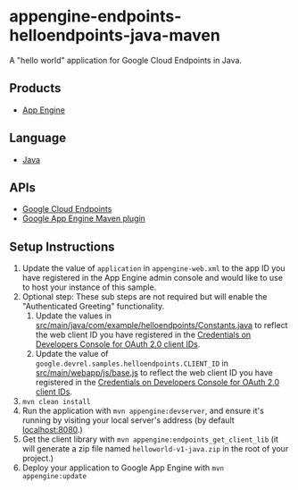 appengine-endpoints-helloendpoints-java-maven
=============================================

A "hello world" application for Google Cloud Endpoints in Java.

## Products
- [App Engine][1]

## Language
- [Java][2]

## APIs
- [Google Cloud Endpoints][3]
- [Google App Engine Maven plugin][4]

## Setup Instructions
1. Update the value of `application` in `appengine-web.xml` to the app ID you
   have registered in the App Engine admin console and would like to use to host
   your instance of this sample.
1. Optional step: These sub steps are not required but will enable the "Authenticated
Greeting" functionality.
   1. Update the values in [src/main/java/com/example/helloendpoints/Constants.java](src/main/java/com/org/restMeaurant/test/test/Constants.java) to reflect the web client ID you have registered in the
[Credentials on Developers Console for OAuth 2.0 client IDs][6].
    1. Update the value of `google.devrel.samples.helloendpoints.CLIENT_ID` in
[src/main/webapp/js/base.js](src/main/webapp/js/base.js) to reflect the web client ID you have registered in the
[Credentials on Developers Console for OAuth 2.0 client IDs][6].
1. `mvn clean install`
1. Run the application with `mvn appengine:devserver`, and ensure it's running
   by visiting your local server's address (by default [localhost:8080][5].)
1. Get the client library with `mvn appengine:endpoints_get_client_lib` (it will generate a zip file named `helloworld-v1-java.zip` in the root of your project.)
1. Deploy your application to Google App Engine with `mvn appengine:update`


[1]: https://developers.google.com/appengine
[2]: http://java.com/en/
[3]: https://developers.google.com/appengine/docs/java/endpoints/
[4]: https://developers.google.com/appengine/docs/java/tools/maven
[5]: https://localhost:8080/
[6]: https://console.developers.google.com/project/_/apiui/credential
